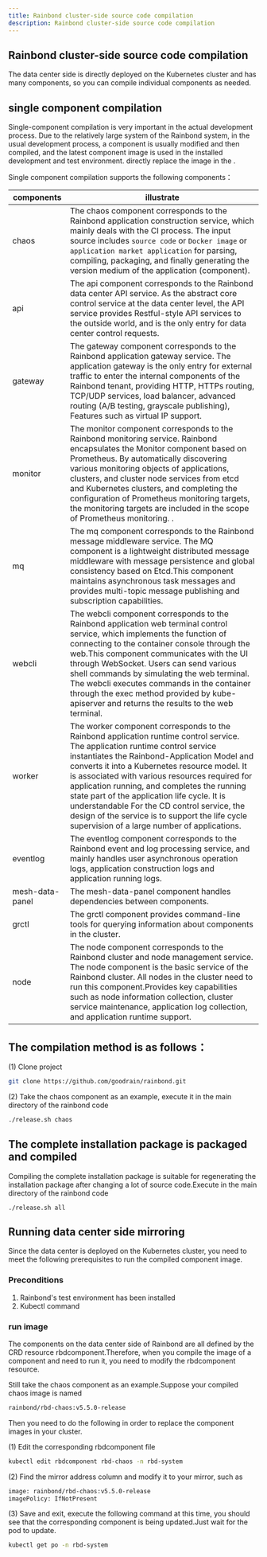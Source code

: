```yaml
---
title: Rainbond cluster-side source code compilation
description: Rainbond cluster-side source code compilation
---
```


## Rainbond cluster-side source code compilation

The data center side is directly deployed on the Kubernetes cluster and has many components, so you can compile individual components as needed.

## single component compilation

Single-component compilation is very important in the actual development process. Due to the relatively large system of the Rainbond system, in the usual development process, a component is usually modified and then compiled, and the latest component image is used in the installed development and test environment. directly replace the image in the .

Single component compilation supports the following components：

| components      | illustrate                                                                                                                                                                                                                                                                                                                                                                                                                                                                                                                       |
| --------------- | -------------------------------------------------------------------------------------------------------------------------------------------------------------------------------------------------------------------------------------------------------------------------------------------------------------------------------------------------------------------------------------------------------------------------------------------------------------------------------------------------------------------------------- |
| chaos           | The chaos component corresponds to the Rainbond application construction service, which mainly deals with the CI process. The input source includes `source code` or `Docker image` or `application market application` for parsing, compiling, packaging, and finally generating the version medium of the application (component).                                                                                                                                                                                             |
| api             | The api component corresponds to the Rainbond data center API service. As the abstract core control service at the data center level, the API service provides Restful-style API services to the outside world, and is the only entry for data center control requests.                                                                                                                                                                                                                                                          |
| gateway         | The gateway component corresponds to the Rainbond application gateway service. The application gateway is the only entry for external traffic to enter the internal components of the Rainbond tenant, providing HTTP, HTTPs routing, TCP/UDP services, load balancer, advanced routing (A/B testing, grayscale publishing), Features such as virtual IP support.                                                                                                                                                                |
| monitor         | The monitor component corresponds to the Rainbond monitoring service. Rainbond encapsulates the Monitor component based on Prometheus. By automatically discovering various monitoring objects of applications, clusters, and cluster node services from etcd and Kubernetes clusters, and completing the configuration of Prometheus monitoring targets, the monitoring targets are included in the scope of Prometheus monitoring. .                                                                                           |
| mq              | The mq component corresponds to the Rainbond message middleware service. The MQ component is a lightweight distributed message middleware with message persistence and global consistency based on Etcd.This component maintains asynchronous task messages and provides multi-topic message publishing and subscription capabilities.                                                                                                                                                                                           |
| webcli          | The webcli component corresponds to the Rainbond application web terminal control service, which implements the function of connecting to the container console through the web.This component communicates with the UI through WebSocket. Users can send various shell commands by simulating the web terminal. The webcli executes commands in the container through the exec method provided by kube-apiserver and returns the results to the web terminal.                                                                   |
| worker          | The worker component corresponds to the Rainbond application runtime control service. The application runtime control service instantiates the Rainbond-Application Model and converts it into a Kubernetes resource model. It is associated with various resources required for application running, and completes the running state part of the application life cycle. It is understandable For the CD control service, the design of the service is to support the life cycle supervision of a large number of applications. |
| eventlog        | The eventlog component corresponds to the Rainbond event and log processing service, and mainly handles user asynchronous operation logs, application construction logs and application running logs.                                                                                                                                                                                                                                                                                                                            |
| mesh-data-panel | The mesh-data-panel component handles dependencies between components.                                                                                                                                                                                                                                                                                                                                                                                                                                                           |
| grctl           | The grctl component provides command-line tools for querying information about components in the cluster.                                                                                                                                                                                                                                                                                                                                                                                                                        |
| node            | The node component corresponds to the Rainbond cluster and node management service. The node component is the basic service of the Rainbond cluster. All nodes in the cluster need to run this component.Provides key capabilities such as node information collection, cluster service maintenance, application log collection, and application runtime support.                                                                                                                                                                |


## The compilation method is as follows：

(1) Clone project

```bash
git clone https://github.com/goodrain/rainbond.git
```

(2) Take the chaos component as an example, execute it in the main directory of the rainbond code

```bash
./release.sh chaos
```

## The complete installation package is packaged and compiled

Compiling the complete installation package is suitable for regenerating the installation package after changing a lot of source code.Execute in the main directory of the rainbond code

```
./release.sh all
```

## Running data center side mirroring

Since the data center is deployed on the Kubernetes cluster, you need to meet the following prerequisites to run the compiled component image.

### Preconditions

1. Rainbond's test environment has been installed
2. Kubectl command

### run image

The components on the data center side of Rainbond are all defined by the CRD resource rbdcomponent.Therefore, when you compile the image of a component and need to run it, you need to modify the rbdcomponent resource.

Still take the chaos component as an example.Suppose your compiled chaos image is named

```Bash
rainbond/rbd-chaos:v5.5.0-release
```

Then you need to do the following in order to replace the component images in your cluster.

(1) Edit the corresponding rbdcomponent file

```Bash
kubectl edit rbdcomponent rbd-chaos -n rbd-system
```

(2) Find the mirror address column and modify it to your mirror, such as

```Bash
image: rainbond/rbd-chaos:v5.5.0-release
imagePolicy: IfNotPresent
```

(3) Save and exit, execute the following command at this time, you should see that the corresponding component is being updated.Just wait for the pod to update.

```Bash
kubectl get po -n rbd-system
```
